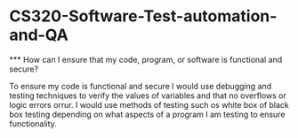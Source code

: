 # CS320-Software-Test-automation-and-QA
*** How can I ensure that my code, program, or software is functional and secure?
<p> To ensure my code is functional and secure I would use debugging and testing techniques to verify the values of variables and that no overflows or logic errors
orrur. I would use methods of testing such os white box of black box testing depending on what aspects of a program I am testing to ensure functionality. </p>
